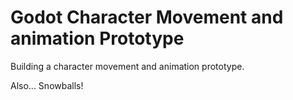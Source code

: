 # Godot Character Movement and animation Prototype
Building a character movement and animation prototype. 

Also... Snowballs!
